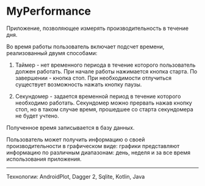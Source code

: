 # MyPerformance
Приложение, позволяющее измерять производительность в течение дня. 

Во время работы пользователь включает подсчет времени, реализованный двумя способами: 

1. Таймер - нет временного периода в течение которого пользователь должен работать. При начале работы нажимается кнопка старта. По завершении - кнопка стоп. При необходимости отлучиться существует возможность нажать кнопку паузы. 

2. Секундомер - задается временной период в течение которого необходимо работать. Секундомер можно прервать нажав кнопку стоп, но в таком случае время, прошедшее со старта секундомера не будет учтено. 

Полученное время записывается в базу данных.

Пользователь может получить информацию о своей производительности в графическом виде: графики представляют информацию по различным диапазонам: день, неделя и за все время использования приложения. 
<hr>
Технологии: AndroidPlot, Dagger 2, Sqlite, Kotlin, Java
